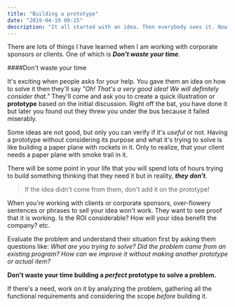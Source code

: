 ```yaml
---
title: "Building a prototype"
date: "2019-04-19 09:15"
description: "It all started with an idea. Then everybody sees it. Now, everybody wants to join the ride..."
---
```


There are lots of things I have learned when I am working with corporate sponsors or clients. One of which is ***Don't waste your time***.

####Don't waste your time

It's exciting when people asks for your help. You gave them an idea on how to solve it then they'll say *"Oh! That's a very good idea! We will definitely consider that."*  They'll come and ask you to create a quick illustration or **prototype** based on the initial discussion. Right off the bat, you have done it but later you found out they threw you under the bus because it failed miserably.

Some ideas are not good, but only you can verify if it's *useful* or not. Having a prototype without considering its purpose and what it's trying to solve is like building a paper plane with rockets in it. Only to realize, that your client needs a paper plane with smoke trail in it. 

There will be some point in your life that you will spend lots of hours trying to build something thinking that they need it but in reality, ***they don't***.

>If the idea didn't come from them, don't add it on the prototype!

When you're working with clients or corporate sponsors, over-flowery sentences or phrases to sell your idea won't work. They want to see proof that it is working. Is the ROI considerable? How will your idea benefit the company? etc.

Evaluate the problem and understand their situation first by asking them questions like: *What are you trying to solve?* *Did the problem came from an existing program?* *How can we improve it without making another prototype or actual item?*

**Don't waste your time building a *perfect* prototype to solve a problem.**

If there's a need, work on it by analyzing the problem, gathering all the functional requirements and considering the scope *before* building it.



